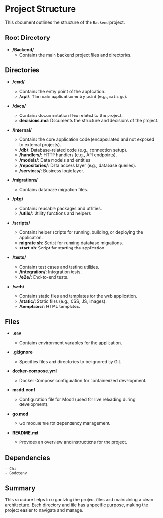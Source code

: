 # Project Structure

This document outlines the structure of the `Backend` project.

## Root Directory

- **/Backend/**
    - Contains the main backend project files and directories.

## Directories

- **/cmd/**
    - Contains the entry point of the application.
    - **/api/**: The main application entry point (e.g., `main.go`).

- **/docs/**
    - Contains documentation files related to the project.
    - **decisions.md**: Documents the structure and decisions of the project.

- **/internal/**
    - Contains the core application code (encapsulated and not exposed to external projects).
    - **/db/**: Database-related code (e.g., connection setup).
    - **/handlers/**: HTTP handlers (e.g., API endpoints).
    - **/models/**: Data models and entities.
    - **/repositories/**: Data access layer (e.g., database queries).
    - **/services/**: Business logic layer.

- **/migrations/**
    - Contains database migration files.

- **/pkg/**
    - Contains reusable packages and utilities.
    - **/utils/**: Utility functions and helpers.

- **/scripts/**
    - Contains helper scripts for running, building, or deploying the application.
    - **migrate.sh**: Script for running database migrations.
    - **start.sh**: Script for starting the application.

- **/tests/**
    - Contains test cases and testing utilities.
    - **/integration/**: Integration tests.
    - **/e2e/**: End-to-end tests.

- **/web/**
    - Contains static files and templates for the web application.
    - **/static/**: Static files (e.g., CSS, JS, images).
    - **/templates/**: HTML templates.

## Files

- **.env**
    - Contains environment variables for the application.

- **.gitignore**
    - Specifies files and directories to be ignored by Git.

- **docker-compose.yml**
    - Docker Compose configuration for containerized development.

- **modd.conf**
    - Configuration file for Modd (used for live reloading during development).

- **go.mod**
    - Go module file for dependency management.

- **README.md**
    - Provides an overview and instructions for the project.

## Dependencies
    - Chi
    - Godotenv

## Summary

This structure helps in organizing the project files and maintaining a clean architecture. Each directory and file has a specific purpose, making the project easier to navigate and manage.